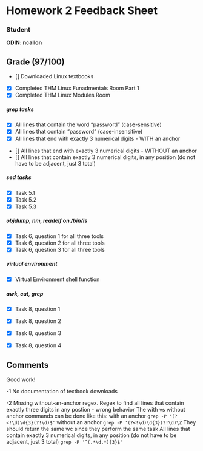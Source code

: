 # Homework 2 Feedback Sheet

### Student

**ODIN: ncallon**

## Grade (97/100)

- [] Downloaded Linux textbooks
- [x] Completed THM Linux Funadmentals Room Part 1
- [x] Completed THM Linux Modules Room 
##### grep tasks
- [x] All lines that contain the word “password” (case-sensitive)
- [x] All lines that contain “password” (case-insensitive)
- [x] All lines that end with exactly 3 numerical digits - WITH an anchor
- [] All lines that end with exactly 3 numerical digits - WITHOUT an anchor
- [] All lines that contain exactly 3 numerical digits, in any position (do not have to be adjacent, just 3 total)
##### sed tasks
- [x] Task 5.1
- [x] Task 5.2
- [x] Task 5.3
##### objdump, nm, readelf on /bin/ls
- [x] Task 6, question 1 for all three tools
- [x] Task 6, question 2 for all three tools
- [x] Task 6, question 3 for all three tools
##### virtual environment
- [x] Virtual Environment shell function
##### awk, cut, grep
- [x] Task 8, question 1
- [x] Task 8, question 2 
- [x] Task 8, question 3 
- [x] Task 8, question 4


## Comments
Good work! 

-1 No documentation of textbook downloads

-2 Missing without-an-anchor regex. Regex to find all lines that contain exactly three digits in any postion - wrong behavior
The with vs without anchor commands can be done like this:
with an anchor `grep -P '(?<!\d)\d{3}(?!\d)$'`
without an anchor `grep -P '(?<!\d)\d{3}(?!\d)\Z`
They should return the same wc since they perform the same task
All lines that contain exactly 3 numerical digits, in any position (do not have to be adjacent, just 3 total) `grep -P '^(.*\d.*){3}$'`
